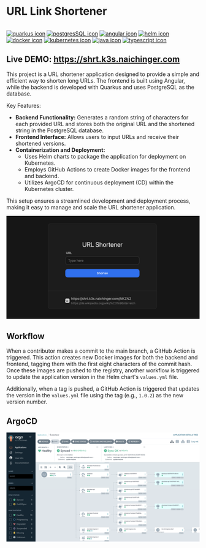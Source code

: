 # URL Link Shortener
<p style="display: flex">

[<img src="https://icon.icepanel.io/Technology/png-shadow-512/Quarkus.png" alt="quarkus icon" width="50"/>](https://quarkus.io/)
[<img src="https://icon.icepanel.io/Technology/svg/PostgresSQL.svg" alt="postgresSQL icon" width="50"/>](https://www.postgresql.org/)
[<img src="https://icon.icepanel.io/Technology/svg/Angular.svg" alt="angular icon" width="50"/>](https://angular.dev/)
[<img src="https://icon.icepanel.io/Technology/png-shadow-512/Helm.png" alt="helm icon" width="50"/>](https://helm.sh/)
[<img src="https://icon.icepanel.io/Technology/svg/Docker.svg" alt="docker icon" width="50"/>](https://www.docker.com/)
[<img src="https://icon.icepanel.io/Technology/svg/Kubernetes.svg" alt="kubernetes icon" width="50"/>](https://kubernetes.io/)
[<img src="https://icon.icepanel.io/Technology/svg/Java.svg" alt="java icon" width="50"/>](https://www.java.com/)
[<img src="https://icon.icepanel.io/Technology/svg/TypeScript.svg" alt="typescript icon" width="50"/>](https://www.typescriptlang.org/)

</p>

## Live DEMO: https://shrt.k3s.naichinger.com

This project is a URL shortener application designed to provide a simple and efficient way to shorten long URLs. The frontend is built using Angular, while the backend is developed with Quarkus and uses PostgreSQL as the database.

Key Features:

- **Backend Functionality:** Generates a random string of characters for each provided URL and stores both the original URL and the shortened string in the PostgreSQL database.
- **Frontend Interface:** Allows users to input URLs and receive their shortened versions.
- **Containerization and Deployment:**
  - Uses Helm charts to package the application for deployment on Kubernetes.
  - Employs GitHub Actions to create Docker images for the frontend and backend.
  - Utilizes ArgoCD for continuous deployment (CD) within the Kubernetes cluster.

This setup ensures a streamlined development and deployment process, making it easy to manage and scale the URL shortener application.

[![](docs/screenshot.png)](https://shrt.k3s.naichinger.com)

## Workflow

When a contributor makes a commit to the main branch, a GitHub Action is triggered. This action creates new Docker images for both the backend and frontend, tagging them with the first eight characters of the commit hash. Once these images are pushed to the registry, another workflow is triggered to update the application version in the Helm chart's `values.yml` file.

Additionally, when a tag is pushed, a GitHub Action is triggered that updates the version in the `values.yml` file using the tag (e.g., `1.0.2`) as the new version number.


## ArgoCD

![](docs/argocd.png)
